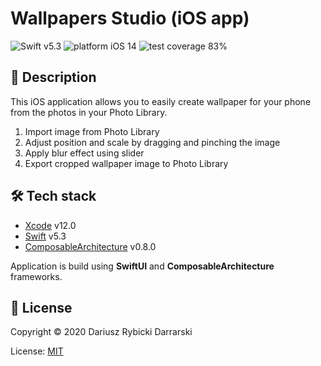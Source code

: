 # Wallpapers Studio (iOS app)

![Swift v5.3](https://img.shields.io/badge/swift-v5.3-orange.svg)
![platform iOS 14](https://img.shields.io/badge/platform-iOS%2014-blue.svg)
![test coverage 83%](https://img.shields.io/badge/test%20coverage-83%25-green.svg)

## 📝 Description

This iOS application allows you to easily create wallpaper for your phone from the photos in your Photo Library.

1. Import image from Photo Library
2. Adjust position and scale by dragging and pinching the image
3. Apply blur effect using slider
4. Export cropped wallpaper image to Photo Library

## 🛠 Tech stack

- [Xcode](https://developer.apple.com/xcode/) v12.0
- [Swift](https://swift.org/) v5.3
- [ComposableArchitecture](https://github.com/pointfreeco/swift-composable-architecture) v0.8.0

Application is build using **SwiftUI** and **ComposableArchitecture** frameworks.

## 📄 License

Copyright © 2020 Dariusz Rybicki Darrarski

License: [MIT](LICENSE)

